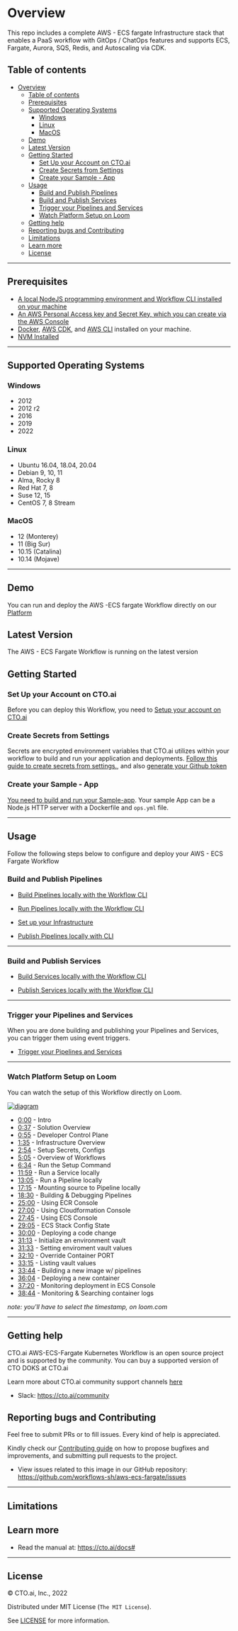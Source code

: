 
# Overview


This repo includes a complete AWS - ECS fargate Infrastructure stack that enables a PaaS workflow with GitOps / ChatOps features and supports ECS, Fargate, Aurora, SQS, Redis, and Autoscaling via CDK.


## Table of contents

- [Overview](#overview)
  - [Table of contents](#table-of-contents)
  - [Prerequisites](#prerequisites)
  - [Supported Operating Systems](#supported-operating-systems)
    - [Windows](#windows)
    - [Linux](#linux)
    - [MacOS](#macos)
  - [Demo](#demo)
  - [Latest Version](#latest-version)
  - [Getting Started](#getting-started)
    - [Set Up your Account on CTO.ai](#set-up-your-account-on-ctoai)
    - [Create Secrets from Settings](#create-secrets-from-settings)
    - [Create your Sample - App](#create-your-sample---app)
  - [Usage](#usage)
    - [Build and Publish Pipelines](#build-and-publish-pipelines)
    - [Build and Publish Services](#build-and-publish-services)
    - [Trigger your Pipelines and Services](#trigger-your-pipelines-and-services)
    - [Watch Platform Setup on Loom](#watch-platform-setup-on-loom)
  - [Getting help](#getting-help)
  - [Reporting bugs and Contributing](#reporting-bugs-and-contributing)
  - [Limitations](#limitations)
  - [Learn more](#learn-more)
  - [License](#license)

---

## Prerequisites

- [A local NodeJS programming environment and Workflow CLI installed on your machine](https://cto.ai/docs/install-cli)
- [An AWS Personal Access key and Secret Key, which you can create via the AWS Console](https://cto.ai/docs/aws-ecs-fargate#create-secrets-from-settings)
- [Docker](https://docs.docker.com/get-docker/), [AWS CDK](https://docs.aws.amazon.com/cdk/v2/guide/getting_started.html), and [AWS CLI](https://docs.aws.amazon.com/cli/latest/userguide/getting-started-install.html) installed on your machine.
- [NVM Installed](https://github.com/nvm-sh/nvm)

---

## Supported Operating Systems

### Windows
- 2012
- 2012 r2
- 2016
- 2019
- 2022

### Linux
- Ubuntu 16.04, 18.04, 20.04
- Debian 9, 10, 11
- Alma, Rocky 8
- Red Hat 7, 8
- Suse 12, 15
- CentOS 7, 8 Stream

### MacOS
- 12 (Monterey)
- 11 (Big Sur)
- 10.15 (Catalina)
- 10.14 (Mojave)

---

## Demo 

You can run and deploy the AWS -ECS fargate Workflow directly on our [Platform]()

## Latest Version 

The AWS - ECS Fargate Workflow is running on the latest version


## Getting Started 

### Set Up your Account on CTO.ai

Before you can deploy this Workflow, you need to [Setup your account on CTO.ai](https://cto.ai/docs/setup-flow)

### Create Secrets from Settings 

Secrets are encrypted environment variables that CTO.ai utilizes within your workflow to build and run your application and deployments. [Follow this guide to create secrets from settings.](https://cto.ai/docs/aws-ecs-fargate#create-secrets-from-settings), and also [generate your Github token](https://cto.ai/docs/aws-ecs-fargate#generate-github-token)

### Create your Sample - App

[You need to build and run your Sample-app](https://cto.ai/docs/aws-ecs-fargate#ecs---fargate-demo). Your sample App can be a Node.js HTTP server with a Dockerfile and `ops.yml` file.

---

## Usage 

Follow the following steps below to configure and deploy your AWS - ECS Fargate Workflow

### Build and Publish Pipelines 

- [Build Pipelines locally with the Workflow CLI](https://cto.ai/docs/aws-ecs-fargate#ecs--fargate-workflow-pipelines)


- [Run Pipelines locally with the Workflow CLI](https://cto.ai/docs/aws-ecs-fargate#run-pipelines-locally-with-the-ctoai-cli)


- [Set up your Infrastructure](https://cto.ai/docs/aws-ecs-fargate#run-and-set-up-your-infrastructure)


- [Publish Pipelines locally with CLI](https://cto.ai/docs/aws-ecs-fargate#build--publish-pipelines-locally-with-the-ctoai-cli)


---

### Build and Publish Services 

- [Build Services locally with the Workflow CLI](https://cto.ai/docs/aws-ecs-fargate#build-services-locally-with-the-ctoai-cli)


- [Publish Services locally with the Workflow CLI](https://cto.ai/docs/aws-ecs-fargate#publish-services-locally-with-the-ctoai-cli)


---


### Trigger your Pipelines and Services

When you are done building and publishing your Pipelines and Services, you can trigger them using event triggers. 


- [Trigger your Pipelines and Services](https://cto.ai/docs/aws-ecs-fargate#trigger-your-pipelines-and-services)

---

### Watch Platform Setup on Loom 

You can watch the setup of this Workflow directly on Loom. 


[![diagram](docs/img/diagram.png)](https://www.loom.com/share/b4b45f1030fb429888e2059a34ed56f0)

- [0:00](https://www.loom.com/share/b4b45f1030fb429888e2059a34ed56f0) - Intro 
- [0:37](https://www.loom.com/share/b4b45f1030fb429888e2059a34ed56f0) - Solution Overview 
- [0:55](https://www.loom.com/share/b4b45f1030fb429888e2059a34ed56f0) - Developer Control Plane 
- [1:35](https://www.loom.com/share/b4b45f1030fb429888e2059a34ed56f0) - Infrastructure Overview 
- [2:54](https://www.loom.com/share/b4b45f1030fb429888e2059a34ed56f0) - Setup Secrets, Configs 
- [5:05](https://www.loom.com/share/b4b45f1030fb429888e2059a34ed56f0) - Overview of Workflows 
- [6:34](https://www.loom.com/share/b4b45f1030fb429888e2059a34ed56f0) - Run the Setup Command 
- [11:59](https://www.loom.com/share/b4b45f1030fb429888e2059a34ed56f0) - Run a Service locally 
- [13:05](https://www.loom.com/share/b4b45f1030fb429888e2059a34ed56f0) - Run a Pipeline locally 
- [17:15](https://www.loom.com/share/b4b45f1030fb429888e2059a34ed56f0) - Mounting source to Pipeline locally 
- [18:30](https://www.loom.com/share/b4b45f1030fb429888e2059a34ed56f0) - Building & Debugging Pipelines 
- [25:00](https://www.loom.com/share/b4b45f1030fb429888e2059a34ed56f0) - Using ECR Console 
- [27:00](https://www.loom.com/share/b4b45f1030fb429888e2059a34ed56f0) - Using Cloudformation Console 
- [27:45](https://www.loom.com/share/b4b45f1030fb429888e2059a34ed56f0) - Using ECS Console 
- [29:05](https://www.loom.com/share/b4b45f1030fb429888e2059a34ed56f0) - ECS Stack Config State 
- [30:00](https://www.loom.com/share/b4b45f1030fb429888e2059a34ed56f0) - Deploying a code change 
- [31:13](https://www.loom.com/share/b4b45f1030fb429888e2059a34ed56f0) - Initialize an environment vault 
- [31:33](https://www.loom.com/share/b4b45f1030fb429888e2059a34ed56f0) - Setting enviroment vault values 
- [32:10](https://www.loom.com/share/b4b45f1030fb429888e2059a34ed56f0) - Override Container PORT 
- [33:15](https://www.loom.com/share/b4b45f1030fb429888e2059a34ed56f0) - Listing vault values 
- [33:44](https://www.loom.com/share/b4b45f1030fb429888e2059a34ed56f0) - Building a new image w/ pipelines 
- [36:04](https://www.loom.com/share/b4b45f1030fb429888e2059a34ed56f0) - Deploying a new container 
- [37:20](https://www.loom.com/share/b4b45f1030fb429888e2059a34ed56f0) - Monitoring deployment in ECS Console 
- [38:44](https://www.loom.com/share/b4b45f1030fb429888e2059a34ed56f0) - Monitoring & Searching container logs

_note: you'll have to select the timestamp, on loom.com_

---

## Getting help 

CTO.ai AWS-ECS-Fargate Kubernetes Workflow is an open source project and is supported by the community. You can buy a supported version of CTO DOKS at CTO.ai

Learn more about CTO.ai community support channels [here](https://cto.ai/community)

- Slack: https://cto.ai/community


## Reporting bugs and Contributing 

Feel free to submit PRs or to fill issues. Every kind of help is appreciated.

Kindly check our [Contributing guide]() on how to propose bugfixes and improvements, and submitting pull requests to the project.

- View issues related to this image in our GitHub repository: https://github.com/workflows-sh/aws-ecs-fargate/issues


---

## Limitations 


## Learn more 

- Read the manual at: https://cto.ai/docs#

---

## License 

&copy; CTO.ai, Inc., 2022

Distributed under MIT License (`The MIT License`).

See [LICENSE](LICENSE) for more information.